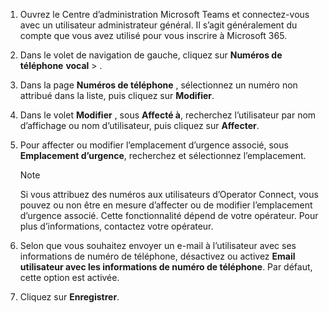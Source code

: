 1. Ouvrez le Centre d’administration Microsoft Teams et connectez-vous avec un utilisateur administrateur général. Il s’agit généralement du compte que vous avez utilisé pour vous inscrire à Microsoft 365.

2. Dans le volet de navigation de gauche, cliquez sur **Numéros de téléphone** **vocal** > .

3. Dans la page **Numéros de téléphone** , sélectionnez un numéro non attribué dans la liste, puis cliquez sur **Modifier**.

4. Dans le volet **Modifier** , sous **Affecté à**, recherchez l’utilisateur par nom d’affichage ou nom d’utilisateur, puis cliquez sur **Affecter**.

5. Pour affecter ou modifier l’emplacement d’urgence associé, sous **Emplacement d’urgence**, recherchez et sélectionnez l’emplacement.

   > [!NOTE]
   > Si vous attribuez des numéros aux utilisateurs d’Operator Connect, vous pouvez ou non être en mesure d’affecter ou de modifier l’emplacement d’urgence associé. Cette fonctionnalité dépend de votre opérateur. Pour plus d’informations, contactez votre opérateur.

6. Selon que vous souhaitez envoyer un e-mail à l’utilisateur avec ses informations de numéro de téléphone, désactivez ou activez **Email utilisateur avec les informations de numéro de téléphone**. Par défaut, cette option est activée.
7. Cliquez sur **Enregistrer**.
